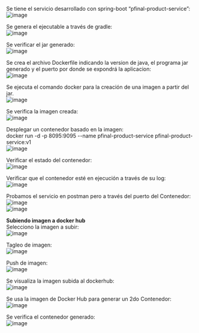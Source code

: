 Se tiene el servicio desarrollado con spring-boot “pfinal-product-service”:<br>
![image](https://github.com/user-attachments/assets/9aa375f8-2085-482a-936d-8ad65fc0eba9)
 
Se genera el ejecutable a través de gradle:<br>
![image](https://github.com/user-attachments/assets/b3dd13cb-ea01-4db5-a5bb-1e7b90c7f444)
 
Se verificar el jar generado:<br>
![image](https://github.com/user-attachments/assets/c4c91bf2-f1f2-413c-b477-c521672c6af1)
 

Se crea el archivo Dockerfile indicando la version de java, el programa jar generado y el puerto por donde se expondrá la aplicacion:<br>
![image](https://github.com/user-attachments/assets/e8603070-85f4-45b0-b470-e3c905f6a486)
 

Se ejecuta el comando docker para la creación de una imagen a partir del jar.<br>
![image](https://github.com/user-attachments/assets/6031ee24-21ef-4e39-b699-7b199f209ff9)
 
Se verifica la imagen creada:<br>
![image](https://github.com/user-attachments/assets/24ec7806-ec04-4e23-a87b-e247a7c25cf7)
 

Desplegar un contenedor basado en la imagen:<br>
docker run -d -p 8095:9095 --name pfinal-product-service pfinal-product-service:v1
<br>
![image](https://github.com/user-attachments/assets/9d1816e0-849a-4c34-98bc-45ce7fe456db)

 
Verificar el estado del contenedor:<br>
![image](https://github.com/user-attachments/assets/f187c1fe-8faa-4c40-bd5d-d3a76fe11173)

 
Verificar que el contenedor esté en ejecución a través de su log:<br>
![image](https://github.com/user-attachments/assets/1b038863-2c09-4246-804d-8fe6d2339aa1)

 
Probamos el servicio en postman pero a través del puerto del Contenedor:<br>
![image](https://github.com/user-attachments/assets/1b2d67af-b730-4f9f-815f-f23a4452b7b1)
<br>
![image](https://github.com/user-attachments/assets/b964e221-1f6b-411d-93c5-7ee154e6c920)



<b>Subiendo imagen a docker hub</b><br>
Selecciono la imagen a subir:<br>
![image](https://github.com/user-attachments/assets/daa6eba5-218a-45cc-94a7-764e1bd1d37f)

 
Tagleo de imagen:<br>
![image](https://github.com/user-attachments/assets/fb3e0825-2c83-4851-89ee-21b012b4cf6e)
 

Push de imagen:<br>
![image](https://github.com/user-attachments/assets/22158b30-f123-4343-a8d4-3edd50042dc4)
 

Se visualiza la imagen subida al dockerhub:<br>
![image](https://github.com/user-attachments/assets/aee10f17-4148-4cb4-889a-d5deaa878407)

 
Se usa la imagen de Docker Hub para generar un 2do Contenedor:<br>
![image](https://github.com/user-attachments/assets/ffb78ca2-8958-4748-a7a5-dee78ed7362d)
 

Se verifica el contenedor generado:<br>
![image](https://github.com/user-attachments/assets/615dcbde-7d68-4f46-8aba-84584737497a)

 




